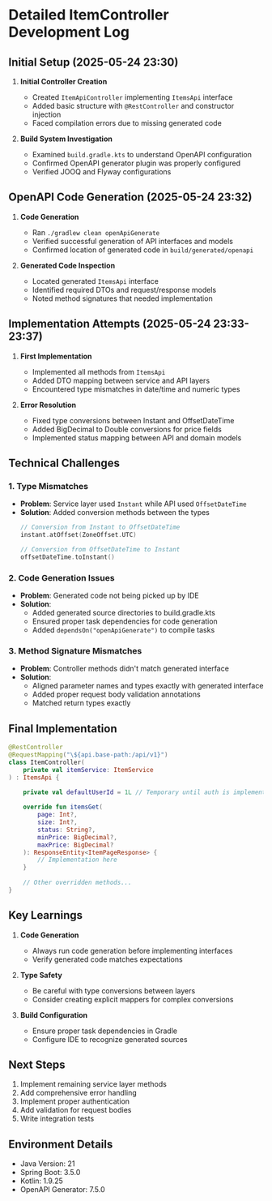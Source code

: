# Detailed ItemController Development Log

## Initial Setup (2025-05-24 23:30)
1. **Initial Controller Creation**
   - Created `ItemApiController` implementing `ItemsApi` interface
   - Added basic structure with `@RestController` and constructor injection
   - Faced compilation errors due to missing generated code

2. **Build System Investigation**
   - Examined `build.gradle.kts` to understand OpenAPI configuration
   - Confirmed OpenAPI generator plugin was properly configured
   - Verified JOOQ and Flyway configurations

## OpenAPI Code Generation (2025-05-24 23:32)
1. **Code Generation**
   - Ran `./gradlew clean openApiGenerate`
   - Verified successful generation of API interfaces and models
   - Confirmed location of generated code in `build/generated/openapi`

2. **Generated Code Inspection**
   - Located generated `ItemsApi` interface
   - Identified required DTOs and request/response models
   - Noted method signatures that needed implementation

## Implementation Attempts (2025-05-24 23:33-23:37)
1. **First Implementation**
   - Implemented all methods from `ItemsApi`
   - Added DTO mapping between service and API layers
   - Encountered type mismatches in date/time and numeric types

2. **Error Resolution**
   - Fixed type conversions between Instant and OffsetDateTime
   - Added BigDecimal to Double conversions for price fields
   - Implemented status mapping between API and domain models

## Technical Challenges

### 1. Type Mismatches
- **Problem**: Service layer used `Instant` while API used `OffsetDateTime`
- **Solution**: Added conversion methods between the types
  ```kotlin
  // Conversion from Instant to OffsetDateTime
  instant.atOffset(ZoneOffset.UTC)
  
  // Conversion from OffsetDateTime to Instant
  offsetDateTime.toInstant()
  ```

### 2. Code Generation Issues
- **Problem**: Generated code not being picked up by IDE
- **Solution**:
  - Added generated source directories to build.gradle.kts
  - Ensured proper task dependencies for code generation
  - Added `dependsOn("openApiGenerate")` to compile tasks

### 3. Method Signature Mismatches
- **Problem**: Controller methods didn't match generated interface
- **Solution**:
  - Aligned parameter names and types exactly with generated interface
  - Added proper request body validation annotations
  - Matched return types exactly

## Final Implementation
```kotlin
@RestController
@RequestMapping("\${api.base-path:/api/v1}")
class ItemController(
    private val itemService: ItemService
) : ItemsApi {
    
    private val defaultUserId = 1L // Temporary until auth is implemented

    override fun itemsGet(
        page: Int?,
        size: Int?,
        status: String?,
        minPrice: BigDecimal?,
        maxPrice: BigDecimal?
    ): ResponseEntity<ItemPageResponse> {
        // Implementation here
    }
    
    // Other overridden methods...
}
```

## Key Learnings
1. **Code Generation**
   - Always run code generation before implementing interfaces
   - Verify generated code matches expectations
   
2. **Type Safety**
   - Be careful with type conversions between layers
   - Consider creating explicit mappers for complex conversions
   
3. **Build Configuration**
   - Ensure proper task dependencies in Gradle
   - Configure IDE to recognize generated sources

## Next Steps
1. Implement remaining service layer methods
2. Add comprehensive error handling
3. Implement proper authentication
4. Add validation for request bodies
5. Write integration tests

## Environment Details
- Java Version: 21
- Spring Boot: 3.5.0
- Kotlin: 1.9.25
- OpenAPI Generator: 7.5.0
